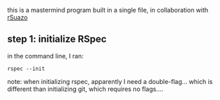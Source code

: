 this is a mastermind program built in a single file, in collaboration with [rSuazo](https://github.com/rsuazo)

## step 1: initialize RSpec
in the command line, I ran: 

```
rspec --init
```

note: when initializing rspec, apparently I need a double-flag... which is different than initializing git, which requires no flags....

